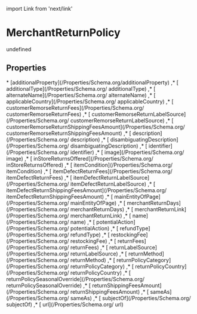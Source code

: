 import Link from 'next/link'
# MerchantReturnPolicy

undefined

## Properties

<Grid>
* [additionalProperty](/Properties/Schema.org/additionalProperty)
,* [ additionalType](/Properties/Schema.org/ additionalType)
,* [ alternateName](/Properties/Schema.org/ alternateName)
,* [ applicableCountry](/Properties/Schema.org/ applicableCountry)
,* [ customerRemorseReturnFees](/Properties/Schema.org/ customerRemorseReturnFees)
,* [ customerRemorseReturnLabelSource](/Properties/Schema.org/ customerRemorseReturnLabelSource)
,* [ customerRemorseReturnShippingFeesAmount](/Properties/Schema.org/ customerRemorseReturnShippingFeesAmount)
,* [ description](/Properties/Schema.org/ description)
,* [ disambiguatingDescription](/Properties/Schema.org/ disambiguatingDescription)
,* [ identifier](/Properties/Schema.org/ identifier)
,* [ image](/Properties/Schema.org/ image)
,* [ inStoreReturnsOffered](/Properties/Schema.org/ inStoreReturnsOffered)
,* [ itemCondition](/Properties/Schema.org/ itemCondition)
,* [ itemDefectReturnFees](/Properties/Schema.org/ itemDefectReturnFees)
,* [ itemDefectReturnLabelSource](/Properties/Schema.org/ itemDefectReturnLabelSource)
,* [ itemDefectReturnShippingFeesAmount](/Properties/Schema.org/ itemDefectReturnShippingFeesAmount)
,* [ mainEntityOfPage](/Properties/Schema.org/ mainEntityOfPage)
,* [ merchantReturnDays](/Properties/Schema.org/ merchantReturnDays)
,* [ merchantReturnLink](/Properties/Schema.org/ merchantReturnLink)
,* [ name](/Properties/Schema.org/ name)
,* [ potentialAction](/Properties/Schema.org/ potentialAction)
,* [ refundType](/Properties/Schema.org/ refundType)
,* [ restockingFee](/Properties/Schema.org/ restockingFee)
,* [ returnFees](/Properties/Schema.org/ returnFees)
,* [ returnLabelSource](/Properties/Schema.org/ returnLabelSource)
,* [ returnMethod](/Properties/Schema.org/ returnMethod)
,* [ returnPolicyCategory](/Properties/Schema.org/ returnPolicyCategory)
,* [ returnPolicyCountry](/Properties/Schema.org/ returnPolicyCountry)
,* [ returnPolicySeasonalOverride](/Properties/Schema.org/ returnPolicySeasonalOverride)
,* [ returnShippingFeesAmount](/Properties/Schema.org/ returnShippingFeesAmount)
,* [ sameAs](/Properties/Schema.org/ sameAs)
,* [ subjectOf](/Properties/Schema.org/ subjectOf)
,* [ url](/Properties/Schema.org/ url)

</Grid>

